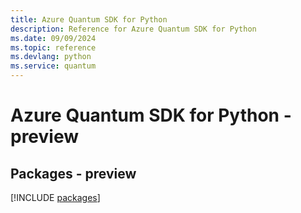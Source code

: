 ```yaml
---
title: Azure Quantum SDK for Python
description: Reference for Azure Quantum SDK for Python
ms.date: 09/09/2024
ms.topic: reference
ms.devlang: python
ms.service: quantum
---
```

# Azure Quantum SDK for Python - preview
## Packages - preview
[!INCLUDE [packages](quantum-index.md)]